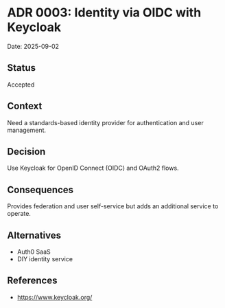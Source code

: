# ADR 0003: Identity via OIDC with Keycloak
Date: 2025-09-02
## Status
Accepted
## Context
Need a standards-based identity provider for authentication and user management.
## Decision
Use Keycloak for OpenID Connect (OIDC) and OAuth2 flows.
## Consequences
Provides federation and user self-service but adds an additional service to operate.
## Alternatives
- Auth0 SaaS
- DIY identity service
## References
- https://www.keycloak.org/
